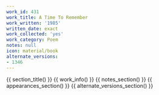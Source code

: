 ```yaml
---
work_id: 431
work_title: A Time To Remember
work_written: '1985'
written_date: exact
work_collected: 'yes'
work_category: Poem
notes: null
icon: material/book
alternate_versions:
- 1346
---
```


{{ section_title() }}
{{ work_info() }}
{{ notes_section() }}
{{ appearances_section() }}
{{ alternate_versions_section() }}